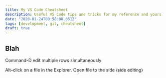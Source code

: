 ```yaml
---
title: My VS Code Cheatsheet
description: Useful VS Code tips and tricks for my reference and yours
date: "2020-01-24T09:58:08.051Z"
tags: [development, git, cheatsheet]
draft: true
---
```

Blah
---

Command-D
edit multiple rows simultaneously

Alt–click on a file in the Explorer.
Open file to the side (side editing)
